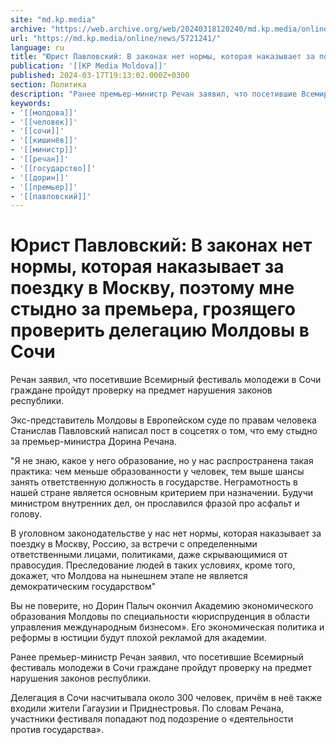 ```yaml
---
site: "md.kp.media"
archive: "https://web.archive.org/web/20240318120240/md.kp.media/online/news/5721241/"
url: "https://md.kp.media/online/news/5721241/"
language: ru
title: "Юрист Павловский: В законах нет нормы, которая наказывает за поездку в Москву, поэтому мне стыдно за премьера, грозящего проверить делегацию Молдовы в Сочи"
publication: '[[KP Media Moldova]]'
published: 2024-03-17T19:13:02.000Z+0300
section: Политика
description: "Ранее премьер-министр Речан заявил, что посетившие Всемирный фестиваль молодежи в Сочи граждане пройдут проверку на предмет нарушения законов республики"
keywords:
- '[[молдова]]'
- '[[человек]]'
- '[[сочи]]'
- '[[кишинёв]]'
- '[[министр]]'
- '[[речан]]'
- '[[государство]]'
- '[[дорин]]'
- '[[премьер]]'
- '[[павловский]]'
---
```


# Юрист Павловский: В законах нет нормы, которая наказывает за поездку в Москву, поэтому мне стыдно за премьера, грозящего проверить делегацию Молдовы в Сочи

Речан заявил, что посетившие Всемирный фестиваль молодежи в Сочи граждане пройдут проверку на предмет нарушения законов республики.

Экс-представитель Молдовы в Европейском суде по правам человека Станислав Павловский написал пост в соцсетях о том, что ему стыдно за премьер-министра Дорина Речана.

"Я не знаю, какое у него образование, но у нас распространена такая практика: чем меньше образованности у человек, тем выше шансы занять ответственную должность в государстве. Неграмотность в нашей стране является основным критерием при назначении. Будучи министром внутренних дел, он прославился фразой про асфальт и голову.

В уголовном законодательстве у нас нет нормы, которая наказывает за поездку в Москву, Россию, за встречи с определенными ответственными лицами, политиками, даже скрывающимися от правосудия. Преследование людей в таких условиях, кроме того, докажет, что Молдова на нынешнем этапе не является демократическим государством"

Вы не поверите, но Дорин Палыч окончил Академию экономического образования Молдовы по специальности «юриспруденция в области управления международным бизнесом». Его экономическая политика и реформы в юстиции будут плохой рекламой для академии.

Ранее премьер-министр Речан заявил, что посетившие Всемирный фестиваль молодежи в Сочи граждане пройдут проверку на предмет нарушения законов республики.

Делегация в Сочи насчитывала около 300 человек, причём в неё также входили жители Гагаузии и Приднестровья. По словам Речана, участники фестиваля попадают под подозрение о «деятельности против государства».